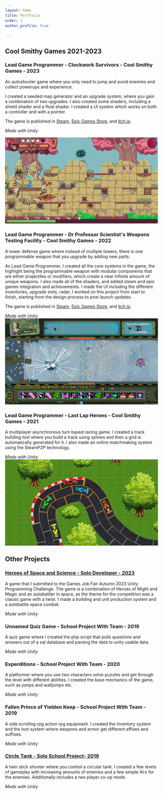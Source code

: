 ```yaml
---
layout: home
title: Portfolio
order: 1
author_profile: true

---
```


<h2> Cool Smithy Games 2021-2023</h2>


<h3 id="clockwork-survivors"> Lead Game Programmer - Clockwork Survivors - Cool Smithy Games - 2023</h3>
An autoshooter game where you only need to jump and avoid enemies and collect powerups and experience.

I created a seeded map generator and an upgrade system, where you gain a combination of two upgrades. I also created some shaders, including a shield shader and a fluid shader. I created a UI system which works on both a controller and with a pointer.

The game is published in <a href="https://store.steampowered.com/app/2062390/Clockwork_Survivors">Steam</a>, <a href="https://store.epicgames.com/en-US/p/clockwork-survivors-c6b7c4"> Epic Games Store</a>, and <a href= "https://coolsmithygames.itch.io/clockwork-survivors">itch.io</a>.


*Made with Unity*

<img title="Clockwork Survivors Screenshot" alt="a screenshot of Clocwork Survivors gameplay" src="/assets/images/ClockworkScreenshot.jpg">

<h3 id="dps"> Lead Game Programmer - Dr Professor Scientist's Weapons Testing Facility - Cool Smithy Games - 2022</h3>

A tower defense game where instead of multiple towers, there is one programmable weapon that you upgrade by adding new parts. 

As Lead Game Programmer, I created all the core systems in the game, the highlight being the programmable weapon with modular components that are either projectiles or modifiers, which create a near infinite amount of unique weapons. I also made all of the shaders, and added steam and epic games integration and achievements. I made the UI including the different inventories, upgrade slots, radar, I worked on this project from start to finish, starting from the design process to post launch updates. 

The game is published in <a href="https://store.steampowered.com/app/1894320/Dr_Professor_Scientists_Weapons_Testing_Facility/">Steam</a>, <a href="https://store.epicgames.com/en-US/p/dr-professor-scientists-weapons-testing-facility-20a02f">Epic Games Store</a>, and <a href="https://coolsmithygames.itch.io/dpswtf"> itch.io</a>.


*Made with Unity*
<img title="Screenshot" alt="a screenshot of Dr. Professor Scientist's Weapons Testing Facility gameplay" src="/assets/images/DPSScreenshot.jpg">


<h3 id="llh"> Lead Game Programmer - Last Lap Heroes - Cool Smithy Games - 2021</h3>

A multiplayer asynchronous turn based racing game. I created a track building tool where you build a track using splines and then a grid is automatically generated for it. 
I also made an online matchmaking system using the SteamP2P technology.


*Made with Unity*
<img title="Screenshot" alt="Alt text" src="/assets/images/LLH.jpg">

<h2> Other Projects </h2>
<h3 id="hoss"> <a href="https://paoran.itch.io/homminspace"> Heroes of Space and Science - Solo Developer - 2023</a></h3>

A game that I submitted to the Games Job Fair Autumn 2023 Unity Programming Challenge. The game is a combination of Heroes of Might and Magic and an autobattler in space, as the theme for the competition was a classic game with a twist. I made a building and unit production system and a autobattle space combat.


*Made with Unity*

<h3 id="quiz"> Unnamed Quiz Game - School Project With Team - 2019</h3>

A quiz game where I created the php script that pulls questions and answers out of a sql database and parsing the data to unity usable data.


*Made with Unity*
<h3 id="quiz"> 
Experditions - School Project With Team - 2020</h3>

A platformer where you use two characters solve puzzles and get through the level with different abilities. I created the base mechanics of the game, such as jumps and walljumps etc.

*Made with Unity*
<h3 id="quiz"> Fallen Prince of Yielden Keep - School Project With Team - 2019</h3>

A side scrolling rpg action rpg equipment. I created the inventory system and the loot system where weapons and armor get different affixes and suffixes.

*Made with Unity*
<h3 id="quiz"> <a href="https://paoran.itch.io/circle-tank-rise-of-the-squares">Circle Tank - Solo School Project- 2019</a></h3>

A twin stick shooter where you control a circular tank. I created a few levels of gameplay with increasing amounts of enemies and a few simple AI:s for the enemies. Additionally includes a two player co-op mode.


*Made with Unity*